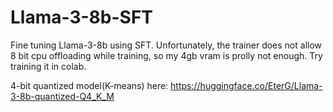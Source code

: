 # Llama-3-8b-SFT
Fine tuning Llama-3-8b using SFT. Unfortunately, the trainer does not allow 8 bit cpu offloading while training, so my 4gb vram is prolly not enough. Try training it in colab.


4-bit quantized model(K-means) here: https://huggingface.co/EterG/Llama-3-8b-quantized-Q4_K_M
